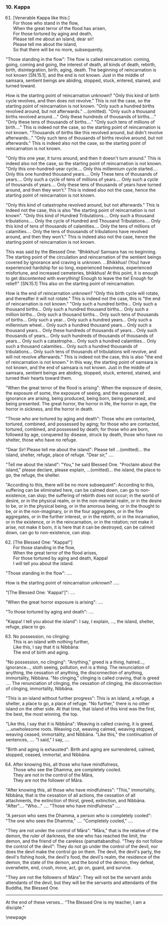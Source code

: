 ### 10. Kappa

61. [Venerable Kappa like this:]  
For those who stand in the flow,  
When the great terror of the flood has arisen,  
For those tortured by aging and death,  
Please tell me about an island, dear sir!  
Please tell me about the island,  
So that there will be no more, subsequently.

"Those standing in the flow": The flow is called reincarnation: coming, going,
coming and going, the interest of death, all kinds of death, rebirth, birth,
disintegration, birth, aging, death. The beginning of reincarnation is not known
[SN.15.1], and the end is not known. Just in the middle of samsara, sentient
beings are abiding, stopped, stuck, entered, stained, and turned toward.

How is the starting point of reincarnation unknown? "Only this kind of birth
cycle revolves, and then does not revolve." This is not the case, so the
starting point of reincarnation is not known. "Only such a hundred births
revolved around, but not afterwards." ...(omitted). "Only such a thousand births
revolved around...." Only these hundreds of thousands of births...." "Only these
tens of thousands of births...." "Only such tens of millions of birth...." This
is indeed not the case, so the starting point of reincarnation is not known.
"Thousands of births like this revolved around, but didn't revolve
afterwards..." "Only such tens of thousands of births revolve around, but not
afterwards." This is indeed also not the case, so the starting point of
reincarnation is not known.

"Only this one year, it turns around, and then it doesn't turn around." This is
indeed also not the case, so the starting point of reincarnation is not known.
"Only this one-hundred-year cycle.... Only this millennium cycle started....
Only this one hundred thousand years.... Only These tens of thousands of
years.... Only such a cycle of tens of millions of years.... Only such a cycle
of thousands of years.... Only these tens of thousands of years have turned
around, and then they won't." This is indeed also not the case, hence the
starting point of reincarnation is not known.

"Only this kind of catastrophe revolved around, but not afterwards." This is
indeed not the case, this is also "the starting point of reincarnation is not
known". "Only this kind of Hundred Tribulations.... Only such a thousand
tribulations.... Only the cycle of Hundred and Thousand Tribulations.... Only
this kind of tens of thousands of calamities.... Only the tens of millions of
calamities.... Only the tens of thousands of tribulations have revolved around,
and then they won't." This is indeed also not the case, hence the starting point
of reincarnation is not known.

This was said by the Blessed One: "Bhikkhus! Samsara has no beginning. The
starting point of the circulation and reincarnation of the sentient beings
covered by ignorance and craving is unknown. ...Bhikkhus! (You) have experienced
hardship for so long, experienced heaviness, experienced misfortune, and
increased cemeteries, bhikkhus! At this point, it is enough to get discontented
with everything! Enough to leave the tie! Enough for relief!" [SN.15.1] This
also on the starting point of reincarnation.

How is the end of reincarnation unknown? "Only this birth cycle will rotate, and
thereafter it will not rotate." This is indeed not the case, this is "the end of
reincarnation is not known." "Only such a hundred births... Only such a thousand
births... Only such a hundred thousand births... Only such a million births...
Only such a thousand births... Only such tens of thousands of births... Only
such a year... Only such a hundred years... Only such a millennium wheel... Only
such a hundred thousand years... Only such a thousand years... Only these
hundreds of thousands of years... Only such thousands of years... Only such
hundreds of thousands of thousands of years... Only such a catastrophe... Only
such a hundred calamities... Only such a thousand calamities... Only such a
hundred thousands of tribulations... Only such tens of thousands of tribulations
will revolve, and will not revolve afterwards." This is indeed not the case,
this is also "the end of reincarnation is not known." In this way, the starting
point of samsara is not known, and the end of samsara is not known. Just in the
middle of samsara, sentient beings are abiding, stopped, stuck, entered,
stained, and turned their hearts toward them.

"When the great terror of the flood is arising": When the exposure of desire,
the exposure of some, the exposure of seeing, and the exposure of ignorance are
arising, being produced, being born, being generated, and being presented. The
great horror, the horror in life, the horror in age, the horror in sickness,
and the horror in death.

"Those who are tortured by aging and death": Those who are contacted, tortured,
combined, and possessed by aging; for those who are contacted, tortured,
combined, and possessed by death; for those who are born, followed by age,
conquered by disease, struck by death, those who have no shelter, those who have
no refuge.

"Dear Sir! Please tell me about the island": Please tell ...(omitted)... the
island, shelter, refuge, place of refuge. "Dear sir," ....

"Tell me about the island": "You," he said Blessed One. "Proclaim about the
island," please declare, please explain, ...(omitted)... the island, the place
to go, the refuge, the shelter.

"According to this, there will be no more subsequent": According to this,
suffering can be eliminated here, can be calmed down, can go to non-existence,
can stop; the suffering of rebirth does not occur; in the world of desire, or in
the physical realm, or in the non-material realm, or in the desire to be, or in
the physical being, or in the amorous being, or in the thought to be, or in the
non-imaginary, or in the four aggregates, or in the five aggregates, or in the
further interest, or in the rebirth, or in the incarnation, or in the existence,
or in the reincarnation, or in the rotation; not make it arise, not make it
born, it is here that it can be destroyed, can be calmed down, can go to
non-existence, can stop.

62. [The Blessed One: "Kappa!"]  
For those standing in the flow,  
When the great terror of the flood arises,  
For those tortured by aging and death, Kappa!  
I will tell you about the island.

"Those standing in the flow": ....

How is the starting point of reincarnation unknown? .....

"[The Blessed One: 'Kappa!']": ....

"When the great horror exposure is arising": ....

"To those tortured by aging and death": ....

"Kappa! I tell you about the island": I say, I explain, ..., the island,
shelter, refuge, place to go.

63. No possession, no clinging:  
This is an island with nothing further,  
Like this, I say that it is Nibbāna:  
The end of birth and aging.

"No possession, no clinging": "Anything," greed is a thing, hatred...,
ignorance..., sloth seeing, pollution, evil is a thing. The renunciation of
anything, the cessation of anything, the disconnection of anything, immortality,
Nibbāna. "No clinging," clinging is called craving, that is greed .... The
renunciation of clinging, the cessation of clinging, the disconnection of
clinging, immortality, Nibbāna.

"This is an island without further progress": This is an island, a refuge, a
shelter, a place to go, a place of refuge. "No further," there is no other
island on the other side. At that time, that island of this kind was the first,
the best, the most winning, the top.

"Like this, I say that it is Nibbāna": Weaving is called craving, it is greed,
....unwholesome roots. Weaving cut, weaving calmed, weaving stopped, weaving
ceased, immortality, and Nibbāna. "Like this," the continuation of sentences,
.... "I said," I say, ....

"Birth and aging is exhausted": Birth and aging are surrendered, calmed,
stopped, ceased, immortal, and Nibbāna.

64. After knowing this, all those who have mindfulness,  
Those who see the Dhamma, are completely cooled.  
They are not in the control of the Māra,  
They are not the follower of Māra.

"After knowing this, all those who have mindfulness": "This," immortality,
Nibbāna, that is the cessation of all actions, the cessation of all attachments,
the extinction of thirst, greed, extinction, and Nibbāna. "After".... "Who..."
.... "Those who have mindfulness" ....

"A person who sees the Dhamma, a person who is completely cooled": "The one who
sees the Dhamma," .... "Completely cooled," ....

"They are not under the control of Māra": "Māra," that is the relative of the
demon, the ruler of darkness, the one who has reached the limit, the demon, and
the friend of the careless (pamattabandhu). "They do not follow the control of
the devil": They do not go under the control of the devil, nor does the devil
make the control go on them. The devil, the devil's party, the devil's fishing
hook, the devil's food, the devil's realm, the residence of the demon, the state
of the demon, and the bond of the demon, they defeat, overwhelm, end, crush,
move, act, go on, guard, and survive.

"They are not the followers of Māra": They will not be the servant ands
attendants of the devil, but they will be the servants and attendants of the
Buddha, the Blessed One.

---

At the end of these verses... "The Blessed One is my teacher, I am a disciple."

\newpage
